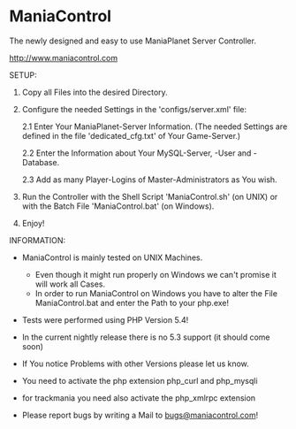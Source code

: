 ManiaControl
============

The newly designed and easy to use ManiaPlanet Server Controller.

http://www.maniacontrol.com


SETUP:

1.	Copy all Files into the desired Directory.

2.	Configure the needed Settings in the 'configs/server.xml' file:

	2.1	Enter Your ManiaPlanet-Server Information.
			(The needed Settings are defined in the file 'dedicated_cfg.txt' of Your Game-Server.)

	2.2	Enter the Information about Your MySQL-Server, -User and -Database.

	2.3	Add as many Player-Logins of Master-Administrators as You wish.

3.	Run the Controller with the Shell Script 'ManiaControl.sh' (on UNIX) or with the Batch File 'ManiaControl.bat' (on Windows).

4.	Enjoy!


INFORMATION:

- ManiaControl is mainly tested on UNIX Machines.
	- Even though it might run properly on Windows we can't promise it will work all Cases.
	- In order to run ManiaControl on Windows you have to alter the File ManiaControl.bat and enter the Path to your php.exe!

- Tests were performed using PHP Version 5.4!
- In the current nightly release there is no 5.3 support (it should come soon)
- If You notice Problems with other Versions please let us know.
- You need to activate the php extension php_curl and php_mysqli
- for trackmania you need also activate the php_xmlrpc extension



- Please report bugs by writing a Mail to bugs@maniacontrol.com!
